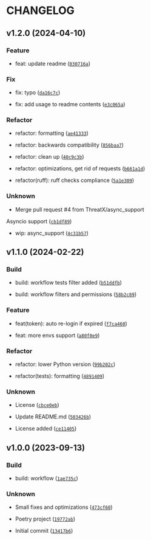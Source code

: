 # CHANGELOG



## v1.2.0 (2024-04-10)

### Feature

* feat: update readme ([`030716a`](https://github.com/ThreatX/threatx-api-client/commit/030716aa7a3055fd25e05eb9b1694801098943ea))

### Fix

* fix: typo ([`da16c7c`](https://github.com/ThreatX/threatx-api-client/commit/da16c7c4a1a05b6d629c2012fa2f9c090f596c73))

* fix: add usage to readme contents ([`e3c065a`](https://github.com/ThreatX/threatx-api-client/commit/e3c065ae53fe65ae8eafa8ae7ca429bb44d91f18))

### Refactor

* refactor: formatting ([`ae41333`](https://github.com/ThreatX/threatx-api-client/commit/ae4133364de52e254ef5c853ed12066f591d8c33))

* refactor: backwards compatibility ([`856baa7`](https://github.com/ThreatX/threatx-api-client/commit/856baa7b57d8a45e2480e04293c59178d3e8ca2e))

* refactor: clean up ([`40c9c3b`](https://github.com/ThreatX/threatx-api-client/commit/40c9c3b97e12fc5c4024fb8a15f2690c2da064ff))

* refactor: optimizations, get rid of requests ([`b661a1d`](https://github.com/ThreatX/threatx-api-client/commit/b661a1dbf9c90c7bd571043adb9c783869f272b9))

* refactor(ruff): ruff checks compliance ([`5a1e309`](https://github.com/ThreatX/threatx-api-client/commit/5a1e3093501380bd7d070cd391f4d9d59e0a6e82))

### Unknown

* Merge pull request #4 from ThreatX/async_support

Asyncio support ([`cb1df89`](https://github.com/ThreatX/threatx-api-client/commit/cb1df8937e628a09fb7257a6c90838bde34a2ea6))

* wip: async_support ([`4c31b57`](https://github.com/ThreatX/threatx-api-client/commit/4c31b577e61cebdbd51b65e443dc3edcc9c85975))


## v1.1.0 (2024-02-22)

### Build

* build: workflow tests filter added ([`b51ddfb`](https://github.com/ThreatX/threatx-api-client/commit/b51ddfb13a4aee7b1a558272998b7856dd4ad1b4))

* build: workflow filters and permissions ([`58b2c89`](https://github.com/ThreatX/threatx-api-client/commit/58b2c89a1c63399dde08a1fb6b508321813c1cbf))

### Feature

* feat(token): auto re-login if expired ([`f7ca460`](https://github.com/ThreatX/threatx-api-client/commit/f7ca4603890c4c7fcf65775c16e62b7392dc4ace))

* feat: more envs support ([`a80f0e9`](https://github.com/ThreatX/threatx-api-client/commit/a80f0e962b4015fbb6dfe64d16f10ffbe1bd8f8e))

### Refactor

* refactor: lower Python version ([`99b202c`](https://github.com/ThreatX/threatx-api-client/commit/99b202c683c7367bda51d010f8dd56d26df5a79e))

* refactor(tests): formatting ([`4891409`](https://github.com/ThreatX/threatx-api-client/commit/4891409c0f55348ace51f2ee04fa74bf334035e3))

### Unknown

* License ([`cbce0eb`](https://github.com/ThreatX/threatx-api-client/commit/cbce0eb9f5f79f4c7a8607949caa38513c6ffe3b))

* Update README.md ([`503426b`](https://github.com/ThreatX/threatx-api-client/commit/503426b45154b5d65095a1174fd40399839ff3ae))

* License added ([`ce11405`](https://github.com/ThreatX/threatx-api-client/commit/ce114058be24c784f1c323bc4aa445679e2d3149))


## v1.0.0 (2023-09-13)

### Build

* build: workflow ([`1ae735c`](https://github.com/ThreatX/threatx-api-client/commit/1ae735c13529a31d1306ca24a7ae0b7b400373aa))

### Unknown

* Small fixes and optimizations ([`473cf60`](https://github.com/ThreatX/threatx-api-client/commit/473cf60cb3efc62e2f0d9cf243a4afd073dd48a3))

* Poetry project ([`19772ab`](https://github.com/ThreatX/threatx-api-client/commit/19772aba7b70dd4fa7ec2a667d648e25f46a143a))

* Initial commit ([`13417b6`](https://github.com/ThreatX/threatx-api-client/commit/13417b6c9603344991911fb6ad7596732907c2dd))
